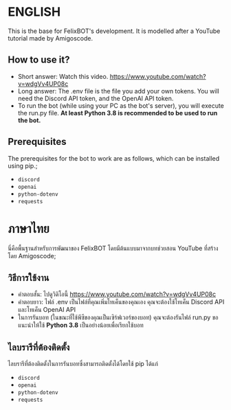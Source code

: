# ENGLISH
This is the base for FelixBOT's development. It is modelled after a YouTube tutorial made by Amigoscode.

## How to use it?
* Short answer: Watch this video. https://www.youtube.com/watch?v=wdgVv4UP08c
* Long answer: The .env file is the file you add your own tokens. You will need the Discord API token, and the OpenAI API token.
* To run the bot (while using your PC as the bot's server), you will execute the run.py file. **At least Python 3.8 is recommended to be used to run the bot.**

## Prerequisites
The prerequisites for the bot to work are as follows, which can be installed using pip.;
* `discord`
* `openai`
* `python-dotenv`
* `requests`

# ภาษาไทย
นี่คือพื้นฐานสำหรับการพัฒนาของ FelixBOT โดยมีต้นแบบมาจากบทช่วยสอน YouTube ที่สร้างโดย Amigoscode;

## วิธีการใช้งาน
* คำตอบสั้น: ไปดูวิดิโอนี้ https://www.youtube.com/watch?v=wdgVv4UP08c
* คำตอบยาว: ไฟล์ .env เป็นไฟล์ที่คุณเพิ่มโทเค็นของคุณเอง คุณจะต้องใช้โทเค็น Discord API และโทเค็น OpenAI API
* ในการรันบอท (ในขณะที่ใช้พีซีของคุณเป็นเซิร์ฟเวอร์ของบอท) คุณจะต้องรันไฟล์ run.py ขอแนะนำให้ใช้ **Python 3.8** เป็นอย่างน้อยเพื่อเรียกใช้บอท

## ไลบรารีที่ต้องติดตั้ง
ไลบรารีที่ต้องติดตั้งในการรันบอทซึ่งสามารถติดตั้งได้โดยใช้ pip ได้แก่
* `discord`
* `openai`
* `python-dotenv`
* `requests`
